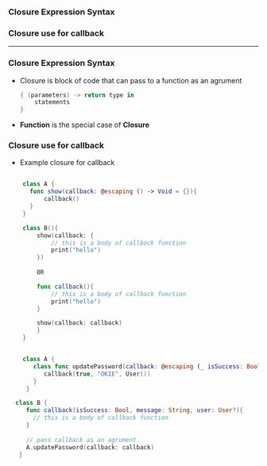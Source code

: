 ### Closure Expression Syntax
### Closure use for callback

--------------------------------------

### Closure Expression Syntax

- Closure is block of code that can pass to a function as an agrument

  ```swift
  { (parameters) -> return type in
      statements
  }
  ```

- **Function** is the special case of **Closure**

### Closure use for callback
- Example closure for callback

```swift

    class A {
      func show(callback: @escaping () -> Void = {}){
          callback()
      }
    }

    class B(){
        show(callback: {
            // this is a body of callback function
            print("hello")
        })
    
        OR

        func callback(){
            // this is a body of callback function
            print("hello")
        }

        show(callback: callback)
        }
    }
```

```swift

    class A {
       class func updatePassword(callback: @escaping (_ isSuccess: Bool, _ message: String, _ user: User?) -> Void) {
          callback(true, "OKIE", User())
       }
     }

  class B {
     func callback(isSuccess: Bool, message: String, user: User?){
       // this is a body of callback function
     }
     
     // pass callback as an agrument
     A.updatePassword(callback: callback)
   }

```
